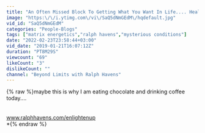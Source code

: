 ```yaml
---
title: "An Often Missed Block To Getting What You Want In Life.... Health, Money,, Love, Happiness"
image: "https:\/\/i.ytimg.com\/vi\/SaQ5dNmGEdM\/hqdefault.jpg"
vid_id: "SaQ5dNmGEdM"
categories: "People-Blogs"
tags: ["matrix energetics","ralph havens","mysterious conditions"]
date: "2022-02-23T23:58:44+03:00"
vid_date: "2019-01-21T16:07:12Z"
duration: "PT8M29S"
viewcount: "69"
likeCount: "3"
dislikeCount: ""
channel: "Beyond Limits with Ralph Havens"
---
```

{% raw %}maybe this is why I am eating chocolate and drinking coffee today....<br /><br /><br />www.ralphhavens.com/enlightenup<br />*{% endraw %}
